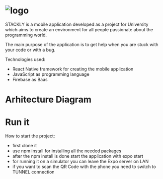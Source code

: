 # ![logo](https://user-images.githubusercontent.com/25872149/141652989-cdb75e5e-d436-4677-b30a-ebf1e84ef812.png)

STACKLY is a mobile application developed as a project for University which aims to create an environment for all people passionate about the programming world.

The main purpose of the application is to get help when you are stuck with your code or with a bug.

Technologies used:
  - React Native framework for creating the mobile application
  - JavaScript as programming language
  - Firebase as Baas

# Arhitecture Diagram



# Run it

How to start the project:
  - first clone it
  - use npm install for installing all the needed packages
  - after the npm install is done start the application with expo start
  - for running it on a simulator you can leave the Expo server on LAN
  - if you want to scan the QR Code with the phone you need to switch to TUNNEL connection

  
